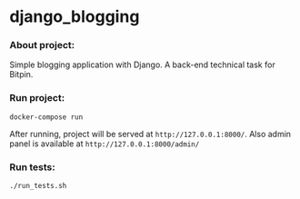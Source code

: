 # django_blogging

### About project:
Simple blogging application with Django. A back-end technical task for Bitpin.

### Run project:
```
docker-compose run
```
After running, project will be served at ```http://127.0.0.1:8000/```. Also admin panel is available at ```http://127.0.0.1:8000/admin/```

### Run tests:
```
./run_tests.sh
```
